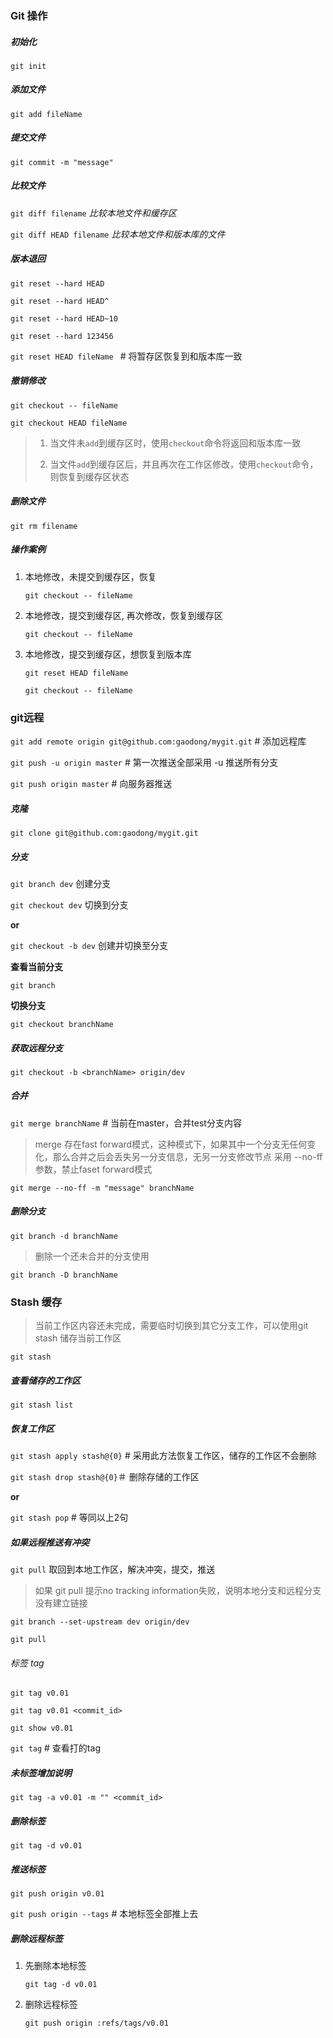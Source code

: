 ### Git 操作

##### 初始化

`git init`

##### 添加文件

`git add fileName`

##### 提交文件

`git commit -m "message"`


##### 比较文件
`git diff filename` *比较本地文件和缓存区*

`git diff HEAD filename` *比较本地文件和版本库的文件*

##### 版本退回

`git reset --hard HEAD`

`git reset --hard HEAD^`

`git reset --hard HEAD~10`

`git reset --hard 123456`

`git reset HEAD fileName `  # 将暂存区恢复到和版本库一致

##### 撤销修改

`git checkout -- fileName `

`git checkout HEAD fileName`

> 1. 当文件未`add`到缓存区时，使用`checkout`命令将返回和版本库一致
> 
> 2. 当文件`add`到缓存区后，并且再次在工作区修改，使用`checkout`命令，则恢复到缓存区状态

##### 删除文件

`git rm filename`


##### 操作案例

1. 本地修改，未提交到缓存区，恢复

	`git checkout -- fileName`

2. 本地修改，提交到缓存区, 再次修改，恢复到缓存区

	`git checkout -- fileName`

3. 本地修改，提交到缓存区，想恢复到版本库

	`git reset HEAD fileName`

	`git checkout -- fileName`


### git远程

`git add remote origin git@github.com:gaodong/mygit.git` # 添加远程库

`git push -u origin master` # 第一次推送全部采用 -u 推送所有分支

`git push origin master` # 向服务器推送

##### 克隆

`git clone git@github.com:gaodong/mygit.git`

##### 分支

`git branch dev` 创建分支

`git checkout dev` 切换到分支

**or**

`git checkout -b dev` 创建并切换至分支

**查看当前分支**

`git branch`

**切换分支**

`git checkout branchName`

##### 获取远程分支

`git checkout -b <branchName> origin/dev`

##### 合并

`git merge branchName` # 当前在master，合并test分支内容

> merge 存在fast forward模式，这种模式下，如果其中一个分支无任何变化，那么合并之后会丢失另一分支信息，无另一分支修改节点
> 采用 --no-ff 参数，禁止faset forward模式

`git merge --no-ff -m "message" branchName`

##### 删除分支

`git branch -d branchName`

> 删除一个还未合并的分支使用

`git branch -D branchName`

### Stash 缓存

> 当前工作区内容还未完成，需要临时切换到其它分支工作，可以使用git stash 储存当前工作区

`git stash`

#####  查看储存的工作区

`git stash list`

##### 恢复工作区

`git stash apply stash@{0}` # 采用此方法恢复工作区，储存的工作区不会删除

`git stash drop stash@{0}`＃ 删除存储的工作区

**or**

`git stash pop` # 等同以上2句

##### 如果远程推送有冲突

`git pull` 取回到本地工作区，解决冲突，提交，推送

> 如果 git pull 提示no tracking information失败，说明本地分支和远程分支没有建立链接

`git branch --set-upstream dev origin/dev`

`git pull`


###### 标签 tag

`git tag v0.01`

`git tag v0.01 <commit_id>`

`git show v0.01`

`git tag` # 查看打的tag

##### 未标签增加说明

`git tag -a v0.01 -m "" <commit_id>`

##### 删除标签

`git tag -d v0.01`

##### 推送标签

`git push origin v0.01`

`git push origin --tags` # 本地标签全部推上去

##### 删除远程标签

1. 先删除本地标签

	`git tag -d v0.01`

2. 删除远程标签
	
	`git push origin :refs/tags/v0.01`


